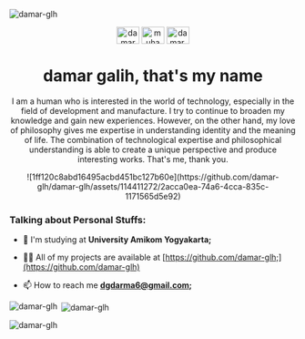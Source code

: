 <p align="left"> <img src="https://komarev.com/ghpvc/?username=damar-glh&label=Profile%20views&color=0e75b6&style=flat" alt="damar-glh" /> </p>


<p align="center" margin="10px">
<a href="https://www.linkedin.com/in/damar-galih-7b5a1124b" target="blank"><img align="center" src="https://raw.githubusercontent.com/rahuldkjain/github-profile-readme-generator/master/src/images/icons/Social/linked-in-alt.svg" alt="damar galih" height="30" width="40" /></a>
<a href="https://m.facebook.com/damar.galih.737001?eav=Afa9DNwI3eeZdM4SEa1m0T6kViMZzc6Ev-QMEYKxKS399U--jRaVJbhvp0rNzTTBRe8&paipv=" target="blank"><img align="center" src="https://raw.githubusercontent.com/rahuldkjain/github-profile-readme-generator/master/src/images/icons/Social/facebook.svg" alt="muhamad damar" height="30" width="40" /></a>
<a href="https://www.instagram.com/invites/contact/?i=1qn7f0ctoxn2r&utm_content=4rioy6h" target="blank"><img align="center" src="https://raw.githubusercontent.com/rahuldkjain/github-profile-readme-generator/master/src/images/icons/Social/instagram.svg" alt="damar.glh___" height="30" width="40" /></a>
</p>

<h1 align="center">damar galih, that's my name</h1>
<p align="center">I am a human who is interested in the world of technology, especially in the field of development and manufacture. I try to continue to broaden my knowledge and gain new experiences. However, on the other hand, my love of philosophy gives me expertise in understanding identity and the meaning of life. The combination of technological expertise and philosophical understanding is able to create a unique perspective and produce interesting works. That's me, thank you.</p>

<p align="center"><a><img align="middle" src="">![1ff120c8abd16495acbd451bc127b60e](https://github.com/damar-glh/damar-glh/assets/114411272/2acca0ea-74a6-4cca-835c-1171565d5e92)
</a></p>

<h3 align="left">Talking about Personal Stuffs:</h3>

- 🔭 I'm studying at **University Amikom Yogyakarta;**

- 👨‍💻 All of my projects are available at [https://github.com/damar-glh;](https://github.com/damar-glh)

- 📫 How to reach me **dgdarma6@gmail.com;**
 
<p><img align="left" src="https://github-readme-stats.vercel.app/api/top-langs?username=damar-glh&show_icons=true&locale=en&layout=compact" alt="damar-glh" /></p>

<p>&nbsp;<img align="center" src="https://github-readme-stats.vercel.app/api?username=damar-glh&show_icons=true&locale=en" alt="damar-glh" /></p>

<p><img align="center" src="https://github-readme-streak-stats.herokuapp.com/?user=damar-glh&" alt="damar-glh" /></p>
